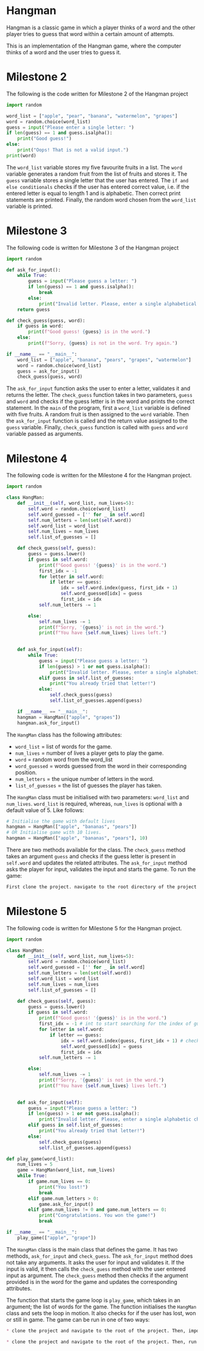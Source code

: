 # Hangman
Hangman is a classic game in which a player thinks of a word and the other player tries to guess that word within a certain amount of attempts.

This is an implementation of the Hangman game, where the computer thinks of a word and the user tries to guess it. 

# Milestone 2
The following is the code written for Milestone 2 of the Hangman project

```python
import random

word_list = ["apple", "pear", "banana", "watermelon", "grapes"]
word = random.choice(word_list)
guess = input("Please enter a single letter: ")
if len(guess) == 1 and guess.isalpha():
    print("Good guess!")
else:
    print("Oops! That is not a valid input.")
print(word)
```

The `word_list` variable stores my five favourite fruits in a list. The `word` variable generates a random fruit from the list of fruits and stores it. The `guess` variable stores a single letter that the user has entered. The `if and else conditionals` checks if the user has entered correct value, i.e. if the entered letter is equal to length 1 and is alphabetic. Then correct print statements are printed. Finally, the random word chosen from the `word_list` variable is printed.

# Milestone 3
The following code is written for Milestone 3 of the Hangman project

```python
import random

def ask_for_input():
    while True:
        guess = input("Please guess a letter: ")
        if len(guess) == 1 and guess.isalpha():
            break
        else:
            print("Invalid letter. Please, enter a single alphabetical character.")
    return guess

def check_guess(guess, word):
    if guess in word:
        print(f"Good guess! {guess} is in the word.")
    else:
        print(f"Sorry, {guess} is not in the word. Try again.")

if __name__ == "__main__":
    word_list = ["apple", "banana", "pears", "grapes", "watermelon"]
    word = random.choice(word_list)
    guess = ask_for_input()
    check_guess(guess, word) 
```

The `ask_for_input` function asks the user to enter a letter, validates it and returns the letter. The `check_guess` function takes in two parameters, `guess` and `word` and checks if the guess letter is in the word and prints the correct statement. In the `main` of the program, first a `word_list` variable is defined with five fruits. A random fruit is then assigned to the `word` variable. Then the `ask_for_input` function is called and the return value assigned to the `guess` variable. Finally, `check_guess` function is called with `guess` and `word` variable passed as arguments.

# Milestone 4
The following code is written for the Milestone 4 for the Hangman project.

```python
import random

class HangMan:
    def __init__(self, word_list, num_lives=5):
        self.word = random.choice(word_list)
        self.word_guessed = ['' for _ in self.word]
        self.num_letters = len(set(self.word))
        self.word_list = word_list
        self.num_lives = num_lives
        self.list_of_guesses = []

    def check_guess(self, guess):
        guess = guess.lower()
        if guess in self.word:
            print(f"Good guess! '{guess}' is in the word.")
            first_idx = -1 
            for letter in self.word:
                if letter == guess:
                    idx = self.word.index(guess, first_idx + 1) 
                    self.word_guessed[idx] = guess
                    first_idx = idx
            self.num_letters -= 1

        else:
            self.num_lives -= 1
            print(f"Sorry, '{guess}' is not in the word.")
            print(f"You have {self.num_lives} lives left.")

    
    def ask_for_input(self):
        while True:
            guess = input("Please guess a letter: ")
            if len(guess) > 1 or not guess.isalpha():
                print("Invalid letter. Please, enter a single alphabetic character.")
            elif guess in self.list_of_guesses:
                print("You already tried that letter!")
            else:
                self.check_guess(guess)
                self.list_of_guesses.append(guess)

    if __name__ == "__main__":
    hangman = HangMan(["apple", "grapes"])
    hangman.ask_for_input()
```
The `HangMan` class has the following attributes:
* `word_list` = list of words for the game.
* `num_lives` = number of lives a player gets to play the game.
* `word` = random word from the word_list
* `word_guessed` = words guessed from the word in their corresponding position.
* `num_letters` = the unique number of letters in the word.
* `list_of_guesses` = the list of guesses the player has taken.

The `HangMan` class must be initialised with two parameters: `word_list` and `num_lives`. `word_list` is required, whereas, `num_lives` is optional with a default value of 5. Like follows: 
```python
# Initialise the game with default lives
hangman = HangMan(["apple", "bananas", "pears"])
# OR Initialise game with 10 lives.
hangman = HangMan(["apple", "bananas", "pears"], 10)
```

There are two methods available for the class. The `check_guess` method takes an argument `guess` and checks if the guess letter is present in `self.word` and updates the related attributes. The `ask_for_input` method asks the player for input, validates the input and starts the game. To run the game:
```markdown
First clone the project. navigate to the root directory of the project and run the command `python3 milestone_4.py`.
```

# Milestone 5
The following code is written for Milestone 5 for the Hangman project.

```python
import random

class HangMan:
    def __init__(self, word_list, num_lives=5):
        self.word = random.choice(word_list)
        self.word_guessed = ['' for _ in self.word]
        self.num_letters = len(set(self.word))
        self.word_list = word_list
        self.num_lives = num_lives
        self.list_of_guesses = []

    def check_guess(self, guess):
        guess = guess.lower()
        if guess in self.word:
            print(f"Good guess! '{guess}' is in the word.")
            first_idx = -1 # int to start searching for the index of guess in word
            for letter in self.word:
                if letter == guess:
                    idx = self.word.index(guess, first_idx + 1) # check for the index of guess in word
                    self.word_guessed[idx] = guess
                    first_idx = idx
            self.num_letters -= 1

        else:
            self.num_lives -= 1
            print(f"Sorry, '{guess}' is not in the word.")
            print(f"You have {self.num_lives} lives left.")

    
    def ask_for_input(self):
        guess = input("Please guess a letter: ")
        if len(guess) > 1 or not guess.isalpha():
            print("Invalid letter. Please, enter a single alphabetic character.")
        elif guess in self.list_of_guesses:
            print("You already tried that letter!")
        else:
            self.check_guess(guess)
            self.list_of_guesses.append(guess)

def play_game(word_list):
    num_lives = 5
    game = HangMan(word_list, num_lives)
    while True:
        if game.num_lives == 0:
            print("You lost!")
            break
        elif game.num_letters > 0:
            game.ask_for_input()
        elif game.num_lives != 0 and game.num_letters == 0:
            print("Congratulations. You won the game!")
            break

if __name__ == "__main__":
    play_game(["apple", "grape"])
```

The `HangMan` class is the main class that defines the game. It has two methods, `ask_for_input` and `check_guess`. The `ask_for_input` method does not take any arguments. It asks the user for input and validates it. If the input is valid, it then calls the `check_guess` method with the user entered input as argument. The `check_guess` method then checks if the argument provided is in the word for the game and updates the corresponding attributes. 

The function that starts the game loop is `play_game`, which takes in an argument; the list of words for the game. The function initialises the `HangMan` class and sets the loop in motion. It also checks for if the user has lost, won or still in game. The game can be run in one of two ways: 
```markdown
* clone the project and navigate to the root of the project. Then, import play_game method in a new .py script with `from milestone_5 import play_game`. run the play_game function in the new script by passing in a word list argument.

* clone the project and navigate to the root of the project. Then, run `python3 milestone_5.py`
```